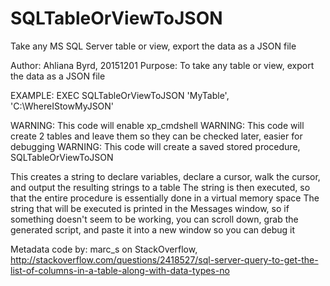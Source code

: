# SQLTableOrViewToJSON
Take any MS SQL Server table or view, export the data as a JSON file

Author: Ahliana Byrd, 20151201
Purpose: To take any table or view, export the data as a JSON file

EXAMPLE: EXEC SQLTableOrViewToJSON 'MyTable', 'C:\WhereIStowMyJSON\'

WARNING: This code will enable xp_cmdshell
WARNING: This code will create 2 tables and leave them so they can be checked later, easier for debugging
WARNING: This code will create a saved stored procedure, SQLTableOrViewToJSON

This creates a string to declare variables, declare a cursor, walk the cursor, and output the resulting strings to a table
The string is then executed, so that the entire procedure is essentially done in a virtual memory space
The string that will be executed is printed in the Messages window, so if something doesn't seem to be working, 
	you can scroll down, grab the generated script, and paste it into a new window so you can debug it

Metadata code by: marc_s on StackOverflow, http://stackoverflow.com/questions/2418527/sql-server-query-to-get-the-list-of-columns-in-a-table-along-with-data-types-no
